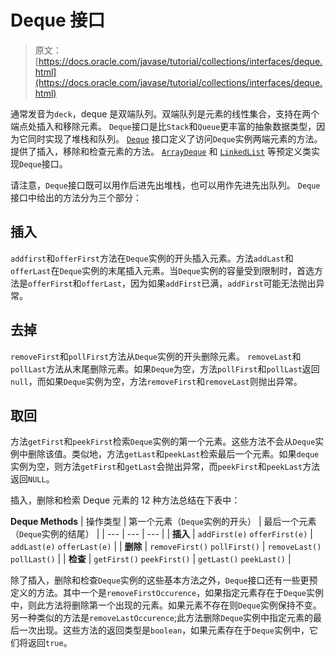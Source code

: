 # Deque 接口

> 原文： [https://docs.oracle.com/javase/tutorial/collections/interfaces/deque.html](https://docs.oracle.com/javase/tutorial/collections/interfaces/deque.html)

通常发音为`deck`，deque 是双端队列。双端队列是元素的线性集合，支持在两个端点处插入和移除元素。 `Deque`接口是比`Stack`和`Queue`更丰富的抽象数据类型，因为它同时实现了堆栈和队列。 [`Deque`](https://docs.oracle.com/javase/8/docs/api/java/util/Deque.html) 接口定义了访问`Deque`实例两端元素的方法。提供了插入，移除和检查元素的方法。 [`ArrayDeque`](https://docs.oracle.com/javase/8/docs/api/java/util/ArrayDeque.html) 和 [`LinkedList`](https://docs.oracle.com/javase/8/docs/api/java/util/LinkedList.html) 等预定义类实现`Deque`接口。

请注意，`Deque`接口既可以用作后进先出堆栈，也可以用作先进先出队列。 `Deque`接口中给出的方法分为三个部分：

## 插入

`addfirst`和`offerFirst`方法在`Deque`实例的开头插入元素。方法`addLast`和`offerLast`在`Deque`实例的末尾插入元素。当`Deque`实例的容量受到限制时，首选方法是`offerFirst`和`offerLast`，因为如果`addFirst`已满，`addFirst`可能无法抛出异常。

## 去掉

`removeFirst`和`pollFirst`方法从`Deque`实例的开头删除元素。 `removeLast`和`pollLast`方法从末尾删除元素。如果`Deque`为空，方法`pollFirst`和`pollLast`返回`null`，而如果`Deque`实例为空，方法`removeFirst`和`removeLast`则抛出异常。

## 取回

方法`getFirst`和`peekFirst`检索`Deque`实例的第一个元素。这些方法不会从`Deque`实例中删除该值。类似地，方法`getLast`和`peekLast`检索最后一个元素。如果`deque`实例为空，则方法`getFirst`和`getLast`会抛出异常，而`peekFirst`和`peekLast`方法返回`NULL`。

插入，删除和检索 Deque 元素的 12 种方法总结在下表中：

**Deque Methods**
| 操作类型 | 第一个元素（`Deque`实例的开头） | 最后一个元素（`Deque`实例的结尾） |
| --- | --- | --- |
| **插入** | `addFirst(e)`
`offerFirst(e)` | `addLast(e)`
`offerLast(e)` |
| **删除** | `removeFirst()`
`pollFirst()` | `removeLast()`
`pollLast()` |
| **检查** | `getFirst()`
`peekFirst()` | `getLast()`
`peekLast()` |

除了插入，删除和检查`Deque`实例的这些基本方法之外，`Deque`接口还有一些更预定义的方法。其中一个是`removeFirstOccurence`，如果指定元素存在于`Deque`实例中，则此方法将删除第一个出现的元素。如果元素不存在则`Deque`实例保持不变。另一种类似的方法是`removeLastOccurence`;此方法删除`Deque`实例中指定元素的最后一次出现。这些方法的返回类型是`boolean`，如果元素存在于`Deque`实例中，它们将返回`true`。